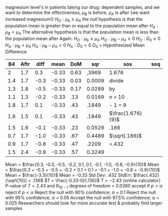 magnesium level's in patients taking our drug: dependent samples, and we want to determine the effectiveness; $\mu_B$ is before, $\mu_A$ is after
					{we want increased magnesium!}
$H_O : \mu_b \geq \mu_A$
	the null hypothesis is that the population mean is greater than or equal to the population mean after
$H_A : \mu_B < \mu_A$
	The alternative hypothesis is that the population mean is less than the population mean after
Again:
	$H_O : \mu_b \geq \mu_A$
		$H_O : \mu_B - \mu_A \geq 0$
				$H_O : D_0 \geq 0$
	$H_A : \mu_B < \mu_A$
		$H_A : \mu_B - \mu_A< 0$
				$H_A : D_0 < 0$
$D_0$ = Hypothesized Mean Difference

| B4  | Aftr | diff | mean  | DoM  | sqr    | sos               | soq |
| --- | ---- | ---- | ----- | ---- | ------ | ----------------- | --- |
| 2   | 1.7  | 0.3  | -0.33 | 0.63 | ,3969  | 1.676             |     |
| 1.4 | 1.7  | -0.3 | -0.33 | 0.03 | 0.0009 | divide            |     |
| 1.3 | 1.8  | -0.5 | -0.33 | 0.17 | 0.0289 | by                |     |
| 1.1 | 1.3  | -0.2 | -0.33 | .13  | 0.0169 | n = 10            |     |
| 1.8 | 1.7  | 0.1  | -0.33 | .43  | .1849  | - 1 = 9           |     |
| 1.6 | 1.5  | 0.1  | -0.33 | .43  | .1849  | $\frac{1.676}{9}$ |     |
| 1.5 | 1.6  | -0.1 | -0.33 | .23  | 0.0529 | .186              |     |
| 0.7 | 1.7  | -1.0 | -0.33 | .67  | 0.4489 | $\sqrt{.186}$     |     |
| 0.9 | 1.7  | -0.8 | -0.33 | .47  | .2209  | =.432             |     |
| 1.5 | 2.4  | -0.9 | -0.33 | .57  | 0.3249 |                   |     |
Mean = $\frac{0.3, -0.3, -0.5, -0.2, 0.1, 0.1, -0.1, -1.0, -0.8, -0.9}{10}$
Mean = $\frac{0.3 + -0.3 + -0.5 + -0.2 + 0.1 + 0.1 + -0.1 + -1.0 + -0.8 + -0.9}{10}$
Mean = $\frac{-3.3}{10}$
Mean = -0.33
Std Dev: .432
StdErr: $\frac{.432}{\sqrt{10}} = .136$
		$T = \frac{-0.33-0}{.136}$
		$T = -2.43$
	{online calculator} P-value of $T = 2.43 \text{ and } 9_{10-1}$ degrees of freedom = 0.0380
					accept if $p > \alpha$
					reject if $p < \alpha$
							Reject the null with 90% confidence; $\alpha$ = 0.1
							Reject the null with 95% confidence; $\alpha$ = 0.05
							Accept the null with 97.5% confidence; $\alpha$ = 0.025
								Researchers should look for more accurate test & probably find larger samples